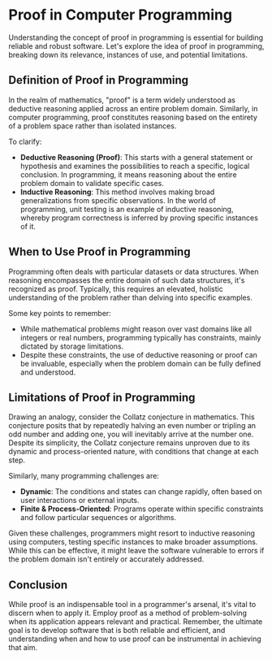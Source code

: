 # Proof in Computer Programming

Understanding the concept of proof in programming is essential for building reliable and robust software. Let's explore the idea of proof in programming, breaking down its relevance, instances of use, and potential limitations.

## Definition of Proof in Programming

In the realm of mathematics, "proof" is a term widely understood as deductive reasoning applied across an entire problem domain. Similarly, in computer programming, proof constitutes reasoning based on the entirety of a problem space rather than isolated instances.

To clarify:

- **Deductive Reasoning (Proof)**: This starts with a general statement or hypothesis and examines the possibilities to reach a specific, logical conclusion. In programming, it means reasoning about the entire problem domain to validate specific cases.
- **Inductive Reasoning**: This method involves making broad generalizations from specific observations. In the world of programming, unit testing is an example of inductive reasoning, whereby program correctness is inferred by proving specific instances of it.

## When to Use Proof in Programming

Programming often deals with particular datasets or data structures. When reasoning encompasses the entire domain of such data structures, it's recognized as proof. Typically, this requires an elevated, holistic understanding of the problem rather than delving into specific examples.

Some key points to remember:

- While mathematical problems might reason over vast domains like all integers or real numbers, programming typically has constraints, mainly dictated by storage limitations.
- Despite these constraints, the use of deductive reasoning or proof can be invaluable, especially when the problem domain can be fully defined and understood.

## Limitations of Proof in Programming

Drawing an analogy, consider the Collatz conjecture in mathematics. This conjecture posits that by repeatedly halving an even number or tripling an odd number and adding one, you will inevitably arrive at the number one. Despite its simplicity, the Collatz conjecture remains unproven due to its dynamic and process-oriented nature, with conditions that change at each step.

Similarly, many programming challenges are:

- **Dynamic**: The conditions and states can change rapidly, often based on user interactions or external inputs.
- **Finite & Process-Oriented**: Programs operate within specific constraints and follow particular sequences or algorithms.

Given these challenges, programmers might resort to inductive reasoning using computers, testing specific instances to make broader assumptions. While this can be effective, it might leave the software vulnerable to errors if the problem domain isn't entirely or accurately addressed.

## Conclusion

While proof is an indispensable tool in a programmer's arsenal, it's vital to discern when to apply it. Employ proof as a method of problem-solving when its application appears relevant and practical. Remember, the ultimate goal is to develop software that is both reliable and efficient, and understanding when and how to use proof can be instrumental in achieving that aim.

<!-- DSG/ChatGPT 8/3/2023 -->
